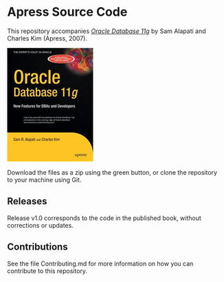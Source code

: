 # Apress Source Code

This repository accompanies [*Oracle Database 11g*](http://www.apress.com/9781590599105) by Sam Alapati and Charles Kim (Apress, 2007).

![Cover image](9781590599105.jpg)

Download the files as a zip using the green button, or clone the repository to your machine using Git.

## Releases

Release v1.0 corresponds to the code in the published book, without corrections or updates.

## Contributions

See the file Contributing.md for more information on how you can contribute to this repository.
